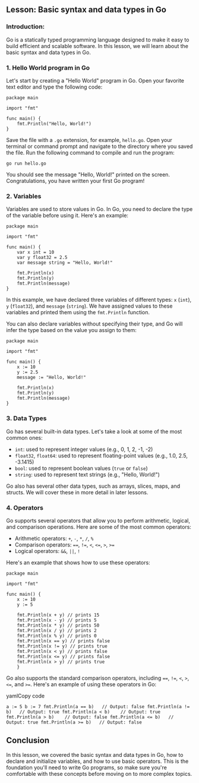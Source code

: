 ## Lesson: Basic syntax and data types in Go

### Introduction:

Go is a statically typed programming language designed to make it easy to build efficient and scalable software. In this lesson, we will learn about the basic syntax and data types in Go.

### 1\. Hello World program in Go

Let's start by creating a "Hello World" program in Go. Open your favorite text editor and type the following code:


    package main

    import "fmt"

    func main() {
        fmt.Println("Hello, World!")
    }

Save the file with a `.go` extension, for example, `hello.go`. Open your terminal or command prompt and navigate to the directory where you saved the file. Run the following command to compile and run the program:

`go run hello.go` 

You should see the message "Hello, World!" printed on the screen. Congratulations, you have written your first Go program!

### 2\. Variables

Variables are used to store values in Go. In Go, you need to declare the type of the variable before using it. Here's an example:


    package main

    import "fmt"

    func main() {
        var x int = 10
        var y float32 = 2.5
        var message string = "Hello, World!"

        fmt.Println(x)
        fmt.Println(y)
        fmt.Println(message)
    }

In this example, we have declared three variables of different types: `x` (`int`), `y` (`float32`), and `message` (`string`). We have assigned values to these variables and printed them using the `fmt.Println` function.

You can also declare variables without specifying their type, and Go will infer the type based on the value you assign to them:


    package main

    import "fmt"

    func main() {
        x := 10
        y := 2.5
        message := "Hello, World!"

        fmt.Println(x)
        fmt.Println(y)
        fmt.Println(message)
    }

### 3\. Data Types

Go has several built-in data types. Let's take a look at some of the most common ones:

-   `int`: used to represent integer values (e.g., 0, 1, 2, -1, -2)
-   `float32`, `float64`: used to represent floating-point values (e.g., 1.0, 2.5, -3.1415)
-   `bool`: used to represent boolean values (`true` or `false`)
-   `string`: used to represent text strings (e.g., "Hello, World!")

Go also has several other data types, such as arrays, slices, maps, and structs. We will cover these in more detail in later lessons.

### 4\. Operators

Go supports several operators that allow you to perform arithmetic, logical, and comparison operations. Here are some of the most common operators:

-   Arithmetic operators: `+`, `-`, `*`, `/`, `%`
-   Comparison operators: `==`, `!=`, `<`, `<=`, `>`, `>=`
-   Logical operators: `&&`, `||`, `!`

Here's an example that shows how to use these operators:


    package main

    import "fmt"

    func main() {
        x := 10
        y := 5

        fmt.Println(x + y) // prints 15
        fmt.Println(x - y) // prints 5
        fmt.Println(x * y) // prints 50
        fmt.Println(x / y) // prints 2
        fmt.Println(x % y) // prints 0
        fmt.Println(x == y) // prints false
        fmt.Println(x != y) // prints true
        fmt.Println(x < y) // prints false
        fmt.Println(x <= y) // prints false
        fmt.Println(x > y) // prints true
        }

Go also supports the standard comparison operators, including `==`, `!=`, `<`, `>`, `<=`, and `>=`. Here's an example of using these operators in Go:

yamlCopy code

`a := 5
b := 7
fmt.Println(a == b)   // Output: false
fmt.Println(a != b)   // Output: true
fmt.Println(a < b)    // Output: true
fmt.Println(a > b)    // Output: false
fmt.Println(a <= b)   // Output: true
fmt.Println(a >= b)   // Output: false` 

## Conclusion

In this lesson, we covered the basic syntax and data types in Go, how to declare and initialize variables, and how to use basic operators. This is the foundation you'll need to write Go programs, so make sure you're comfortable with these concepts before moving on to more complex topics.